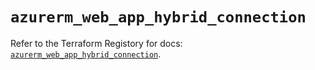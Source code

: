 # `azurerm_web_app_hybrid_connection`

Refer to the Terraform Registory for docs: [`azurerm_web_app_hybrid_connection`](https://www.terraform.io/docs/providers/azurerm/r/web_app_hybrid_connection).
